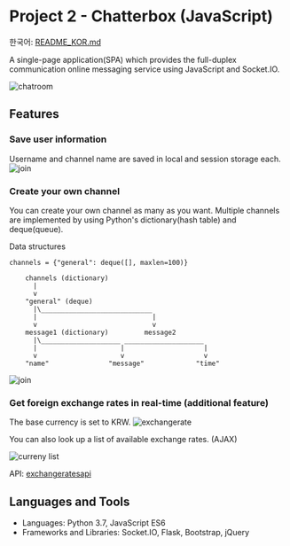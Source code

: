 # Project 2 - Chatterbox (JavaScript)

한국어: [README_KOR.md](https://github.com/syntaxkim/project2-chatterbox/blob/master/README_KOR.md)

A single-page application(SPA) which provides the full-duplex communication online messaging service using JavaScript and Socket.IO.

![chatroom](https://raw.githubusercontent.com/syntaxkim/project2-chatterbox/master/screenshots/screenshot2.png)

## Features

### Save user information
Username and channel name are saved in local and session storage each.
![join](https://raw.githubusercontent.com/syntaxkim/project2-chatterbox/master/screenshots/screenshot0.png)

### Create your own channel
You can create your own channel as many as you want. Multiple channels are implemented by using Python's dictionary(hash table) and deque(queue).

Data structures
```
channels = {"general": deque([], maxlen=100)}

    channels (dictionary)
      |
      v
    "general" (deque)
      |\____________________________
      |                             |
      v                             v
    message1 (dictionary)         message2 
      |\____________________ ____________________
      |                     |                    |
      v                     v                    v
    "name"               "message"             "time"
```

![join](https://raw.githubusercontent.com/syntaxkim/project2-chatterbox/master/screenshots/screenshot1.png)

### Get foreign exchange rates in real-time (additional feature)
The base currency is set to KRW.
![exchangerate](https://raw.githubusercontent.com/syntaxkim/project2-chatterbox/master/screenshots/screenshot3.png)

You can also look up a list of available exchange rates. (AJAX)

![curreny list](https://raw.githubusercontent.com/syntaxkim/project2-chatterbox/master/screenshots/screenshot4.png)

API: [exchangeratesapi](https://exchangeratesapi.io/)


## Languages and Tools
* Languages: Python 3.7, JavaScript ES6
* Frameworks and Libraries: Socket.IO, Flask, Bootstrap, jQuery
